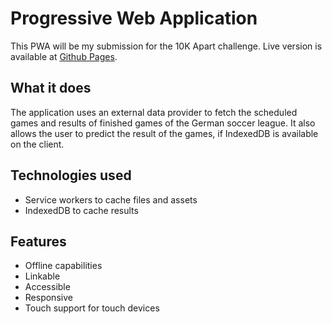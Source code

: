 # Progressive Web Application

This PWA will be my submission for the 10K Apart challenge. Live version is available at [Github Pages](https://owlbertz.github.io/pwa-bl).

## What it does
The application uses an external data provider to fetch the scheduled games and results of finished games of the German soccer league.
It also allows the user to predict the result of the games, if IndexedDB is available on the client.

## Technologies used
- Service workers to cache files and assets
- IndexedDB to cache results

## Features
- Offline capabilities
- Linkable
- Accessible
- Responsive
- Touch support for touch devices
